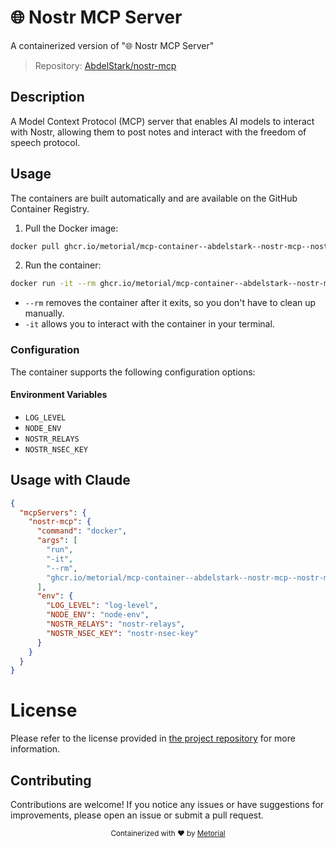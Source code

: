 
# 🌐 Nostr MCP Server

A containerized version of "🌐 Nostr MCP Server"

> Repository: [AbdelStark/nostr-mcp](https://github.com/AbdelStark/nostr-mcp)

## Description

A Model Context Protocol (MCP) server that enables AI models to interact with Nostr, allowing them to post notes and interact with the freedom of speech protocol.


## Usage

The containers are built automatically and are available on the GitHub Container Registry.

1. Pull the Docker image:

```bash
docker pull ghcr.io/metorial/mcp-container--abdelstark--nostr-mcp--nostr-mcp
```

2. Run the container:

```bash
docker run -it --rm ghcr.io/metorial/mcp-container--abdelstark--nostr-mcp--nostr-mcp 
```

- `--rm` removes the container after it exits, so you don't have to clean up manually.
- `-it` allows you to interact with the container in your terminal.


### Configuration

The container supports the following configuration options:




#### Environment Variables
- `LOG_LEVEL`
- `NODE_ENV`
- `NOSTR_RELAYS`
- `NOSTR_NSEC_KEY`




## Usage with Claude

```json
{
  "mcpServers": {
    "nostr-mcp": {
      "command": "docker",
      "args": [
        "run",
        "-it",
        "--rm",
        "ghcr.io/metorial/mcp-container--abdelstark--nostr-mcp--nostr-mcp"
      ],
      "env": {
        "LOG_LEVEL": "log-level",
        "NODE_ENV": "node-env",
        "NOSTR_RELAYS": "nostr-relays",
        "NOSTR_NSEC_KEY": "nostr-nsec-key"
      }
    }
  }
}
```

# License

Please refer to the license provided in [the project repository](https://github.com/AbdelStark/nostr-mcp) for more information.

## Contributing

Contributions are welcome! If you notice any issues or have suggestions for improvements, please open an issue or submit a pull request.

<div align="center">
  <sub>Containerized with ❤️ by <a href="https://metorial.com">Metorial</a></sub>
</div>
  